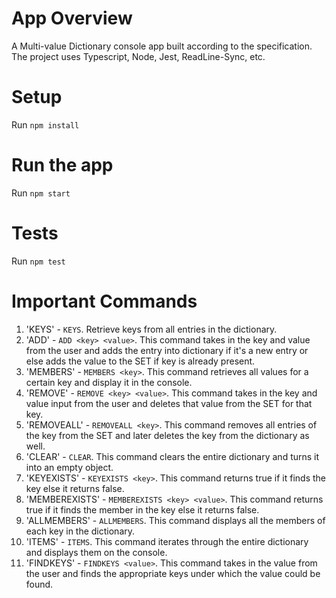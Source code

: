 # App Overview

A Multi-value Dictionary console app built according to the specification. The project uses Typescript, Node, Jest, ReadLine-Sync, etc.

# Setup

Run `npm install`

# Run the app

Run `npm start`

# Tests

Run `npm test`

# Important Commands

1) 'KEYS' - `KEYS`. Retrieve keys from all entries in the dictionary.
2) 'ADD' - `ADD <key> <value>`. This command takes in the key and value from the user and adds the entry into dictionary if it's a new entry or else adds the value to the SET if key is already present.
3) 'MEMBERS' - `MEMBERS <key>`. This command retrieves all values for a certain key and display it in the console.
4) 'REMOVE' - `REMOVE <key> <value>`. This command takes in the key and value input from the user and deletes that value from the SET for that key.
5) 'REMOVEALL' - `REMOVEALL <key>`. This command removes all entries of the key from the SET and later deletes the key from the dictionary as well.
6) 'CLEAR' - `CLEAR`. This command clears the entire dictionary and turns it into an empty object.
7) 'KEYEXISTS' - `KEYEXISTS <key>`. This command returns true if it finds the key else it returns false.
8) 'MEMBEREXISTS' - `MEMBEREXISTS <key> <value>`. This command returns true if it finds the member in the key else it returns false.
9) 'ALLMEMBERS' - `ALLMEMBERS`. This command displays all the members of each key in the dictionary.
10) 'ITEMS' - `ITEMS`. This command iterates through the entire dictionary and displays them on the console.
11) 'FINDKEYS' - `FINDKEYS <value>`. This command takes in the value from the user and finds the appropriate keys under which the value could be found.

